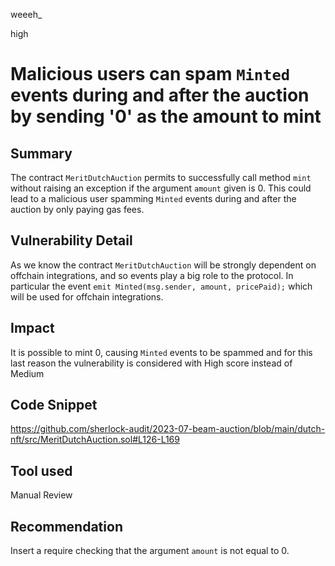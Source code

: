 weeeh_

high

# Malicious users can spam `Minted` events during and after the auction by sending '0' as the amount to mint

## Summary
The contract `MeritDutchAuction` permits to successfully call method `mint` without raising an exception if the argument `amount` given is 0. This could lead to a malicious user spamming `Minted` events during and after the auction by only paying gas fees.

## Vulnerability Detail
As we know the contract `MeritDutchAuction` will be strongly dependent on offchain integrations, and so events play a big role to the protocol. In particular the event `emit Minted(msg.sender, amount, pricePaid);` which will be used for offchain integrations.

## Impact
It is possible to mint 0, causing `Minted` events to be spammed and for this last reason the vulnerability is considered with High score instead of Medium

## Code Snippet
https://github.com/sherlock-audit/2023-07-beam-auction/blob/main/dutch-nft/src/MeritDutchAuction.sol#L126-L169

## Tool used

Manual Review

## Recommendation
Insert a require checking that the argument `amount` is not equal to 0.